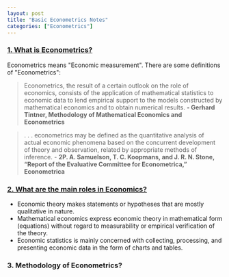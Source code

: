 ```yaml
---
layout: post
title: "Basic Econometrics Notes"
categories: ["Econometrics"]
---
```


### [1. What is Econometrics?](https://kristran90.github.io/blog/2020/05/17/What-is-Econometrics)
Econometrics means "Economic measurement". There are some definitions of "Econometrics":
>Econometrics, the result of a certain outlook on the role of economics, consists of the application of mathematical statistics to economic data to lend empirical support to the models constructed by mathematical economics and to obtain numerical results. **- Gerhard Tintner, Methodology of Mathematical Economics and Econometrics**

>. . . econometrics may be defined as the quantitative analysis of actual economic phenomena based on the concurrent development of theory and observation, related by appropriate methods of inference. - **2P. A. Samuelson, T. C. Koopmans, and J. R. N. Stone, “Report of the Evaluative Committee for Econometrica,” Econometrica**

### [2. What are the main roles in Economics?](https://kristran90.github.io/blog/2020/05/17/What-is-Econometrics)
* Economic theory makes statements or hypotheses that are mostly qualitative in nature.
* Mathematical economics express economic theory in mathematical form (equations) without regard to measurability or empirical verification of the theory.
* Economic statistics is mainly concerned with collecting, processing, and presenting economic data in the form of charts and tables.

### 3. Methodology of Econometrics?